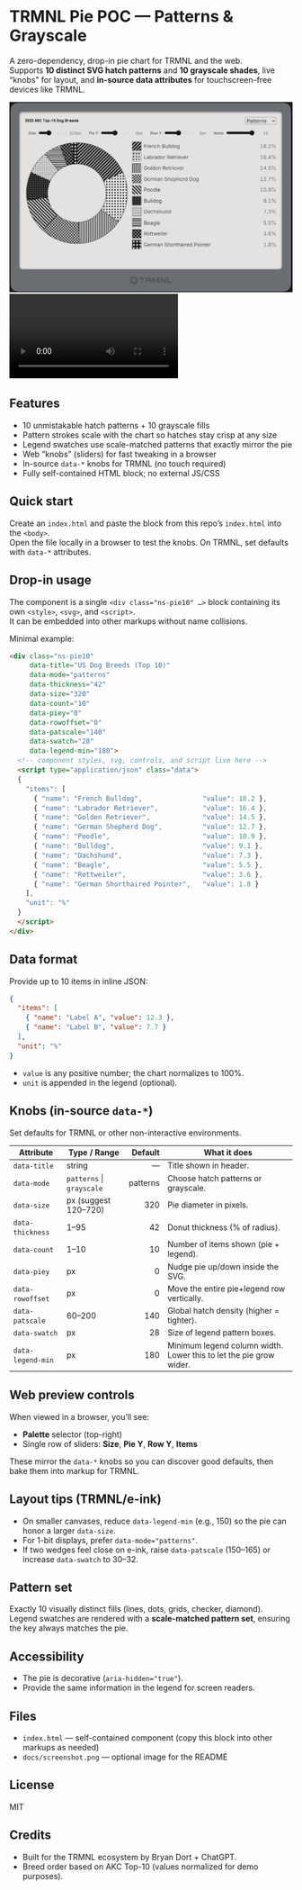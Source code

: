 
# TRMNL Pie POC — Patterns & Grayscale

A zero-dependency, drop-in pie chart for TRMNL and the web.  
Supports **10 distinct SVG hatch patterns** and **10 grayscale shades**, live “knobs” for layout, and **in-source data attributes** for touchscreen-free devices like TRMNL.

![Demo](media/screenshot.png)
![Demo](media/TRMNL-Pie-Donut-POC-Demo.mp4)


## Features
- 10 unmistakable hatch patterns + 10 grayscale fills
- Pattern strokes scale with the chart so hatches stay crisp at any size
- Legend swatches use scale-matched patterns that exactly mirror the pie
- Web “knobs” (sliders) for fast tweaking in a browser
- In-source `data-*` knobs for TRMNL (no touch required)
- Fully self-contained HTML block; no external JS/CSS

## Quick start
Create an `index.html` and paste the block from this repo’s `index.html` into the `<body>`.  
Open the file locally in a browser to test the knobs. On TRMNL, set defaults with `data-*` attributes.

## Drop-in usage
The component is a single `<div class="ns-pie10" …>` block containing its own `<style>`, `<svg>`, and `<script>`.  
It can be embedded into other markups without name collisions.

Minimal example:

```html
<div class="ns-pie10"
     data-title="US Dog Breeds (Top 10)"
     data-mode="patterns"
     data-thickness="42"
     data-size="320"
     data-count="10"
     data-piey="0"
     data-rowoffset="0"
     data-patscale="140"
     data-swatch="28"
     data-legend-min="180">
  <!-- component styles, svg, controls, and script live here -->
  <script type="application/json" class="data">
  {
    "items": [
      { "name": "French Bulldog",               "value": 18.2 },
      { "name": "Labrador Retriever",           "value": 16.4 },
      { "name": "Golden Retriever",             "value": 14.5 },
      { "name": "German Shepherd Dog",          "value": 12.7 },
      { "name": "Poodle",                       "value": 10.9 },
      { "name": "Bulldog",                      "value": 9.1 },
      { "name": "Dachshund",                    "value": 7.3 },
      { "name": "Beagle",                       "value": 5.5 },
      { "name": "Rottweiler",                   "value": 3.6 },
      { "name": "German Shorthaired Pointer",   "value": 1.8 }
    ],
    "unit": "%"
  }
  </script>
</div>
```

## Data format
Provide up to 10 items in inline JSON:

```json
{
  "items": [
    { "name": "Label A", "value": 12.3 },
    { "name": "Label B", "value": 7.7 }
  ],
  "unit": "%"
}
```

- `value` is any positive number; the chart normalizes to 100%.
- `unit` is appended in the legend (optional).

## Knobs (in-source `data-*`)
Set defaults for TRMNL or other non-interactive environments.

| Attribute          | Type / Range              | Default | What it does |
|---|---|---:|---|
| `data-title`       | string                    | —       | Title shown in header. |
| `data-mode`        | `patterns` \| `grayscale` | patterns| Choose hatch patterns or grayscale. |
| `data-size`        | px (suggest 120–720)      | 320     | Pie diameter in pixels. |
| `data-thickness`   | 1–95                      | 42      | Donut thickness (% of radius). |
| `data-count`       | 1–10                      | 10      | Number of items shown (pie + legend). |
| `data-piey`        | px                        | 0       | Nudge pie up/down inside the SVG. |
| `data-rowoffset`   | px                        | 0       | Move the entire pie+legend row vertically. |
| `data-patscale`    | 60–200                    | 140     | Global hatch density (higher = tighter). |
| `data-swatch`      | px                        | 28      | Size of legend pattern boxes. |
| `data-legend-min`  | px                        | 180     | Minimum legend column width. Lower this to let the pie grow wider. |

## Web preview controls
When viewed in a browser, you’ll see:
- **Palette** selector (top-right)
- Single row of sliders: **Size**, **Pie Y**, **Row Y**, **Items**

These mirror the `data-*` knobs so you can discover good defaults, then bake them into markup for TRMNL.

## Layout tips (TRMNL/e-ink)
- On smaller canvases, reduce `data-legend-min` (e.g., 150) so the pie can honor a larger `data-size`.
- For 1-bit displays, prefer `data-mode="patterns"`.
- If two wedges feel close on e-ink, raise `data-patscale` (150–165) or increase `data-swatch` to 30–32.

## Pattern set
Exactly 10 visually distinct fills (lines, dots, grids, checker, diamond).  
Legend swatches are rendered with a **scale-matched pattern set**, ensuring the key always matches the pie.

## Accessibility
- The pie is decorative (`aria-hidden="true"`).  
- Provide the same information in the legend for screen readers.

## Files
- `index.html` — self-contained component (copy this block into other markups as needed)  
- `docs/screenshot.png` — optional image for the README

## License
MIT

## Credits
- Built for the TRMNL ecosystem by Bryan Dort + ChatGPT.  
- Breed order based on AKC Top-10 (values normalized for demo purposes).
